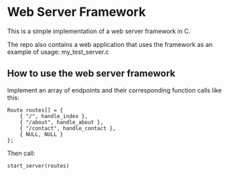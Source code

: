# Web Server Framework

This is a simple implementation of a web server framework in C.

The repo also contains a web application that uses the framework as an example of usage: my_test_server.c

## How to use the web server framework

Implement an array of endpoints and their corresponding function calls like this:

    Route routes[] = {
        { "/", handle_index },
        { "/about", handle_about },
        { "/contact", handle_contact },
        { NULL, NULL }
    };

Then call:

    start_server(routes)
